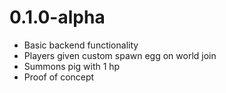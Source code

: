 # 0.1.0-alpha
- Basic backend functionality
- Players given custom spawn egg on world join
- Summons pig with 1 hp
- Proof of concept